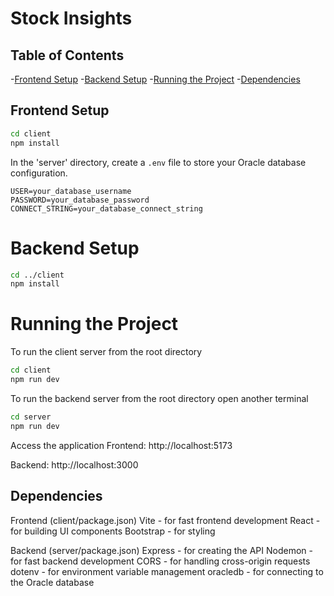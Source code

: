 
# Stock Insights

## Table of Contents

-[Frontend Setup](#project-setup)
-[Backend Setup](#project-setup)
-[Running the Project](#running-the-project)
-[Dependencies](#dependencies)

## Frontend Setup
```bash
cd client
npm install 

```
In the 'server' directory, create a `.env` file to store your Oracle database configuration.
```plaintext
USER=your_database_username
PASSWORD=your_database_password
CONNECT_STRING=your_database_connect_string
```

# Backend Setup
```bash
cd ../client 
npm install
```

# Running the Project

To run the client server from the root directory

```bash
cd client
npm run dev
```

To run the backend server from the root directory open another terminal
```bash
cd server
npm run dev
```
Access the application
Frontend: http://localhost:5173

Backend: http://localhost:3000

## Dependencies
Frontend (client/package.json)
Vite - for fast frontend development
React - for building UI components
Bootstrap  - for styling

Backend (server/package.json)
Express - for creating the API
Nodemon - for fast backend development
CORS - for handling cross-origin requests
dotenv - for environment variable management
oracledb - for connecting to the Oracle database
